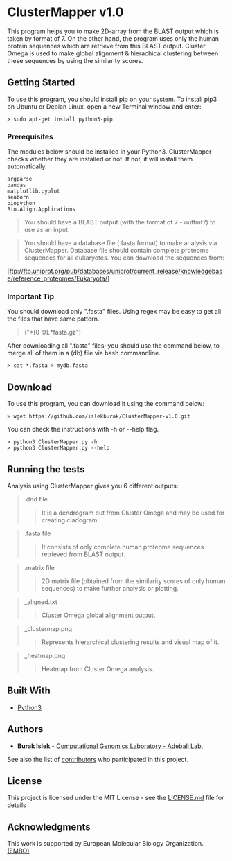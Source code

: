 # ClusterMapper v1.0

This program helps you to make 2D-array from the BLAST output which is taken by format of 7. On the other hand, the program uses only the human protein sequences which are retrieve from this BLAST output. Cluster Omega is used to make global alignment & hierachical clustering between these sequences by using the similarity scores.

## Getting Started

To use this program, you should install pip on your system.
To install pip3 on Ubuntu or Debian Linux, open a new Terminal window and enter:

```
> sudo apt-get install python3-pip
```
### Prerequisites

The modules below should be installed in your Python3. ClusterMapper checks whether they are installed or not. If not, it will install them automatically.

```
argparse
pandas
matplotlib.pyplot
seaborn
biopython
Bio.Align.Applications
```

> You should have a BLAST output (with the format of 7 - outfmt7) to use as an input.

> You should have a database file (.fasta format) to make analysis via ClusterMapper. Database file should contain
complete proteome sequences for all eukaryotes. You can download the sequences from:

[ftp://ftp.uniprot.org/pub/databases/uniprot/current_release/knowledgebase/reference_proteomes/Eukaryota/]

### Important Tip
You should download only ".fasta" files. Using regex may be easy to get all the files that have same pattern.

>("*[0-9].*fasta.gz")

After downloading all ".fasta" files; you should use the command below, to merge all of them in a (db) file via bash commandline.
```
> cat *.fasta > mydb.fasta
```
## Download

To use this program, you can download it using the command below: 


```
> wget https://github.com/islekburak/ClusterMapper-v1.0.git
```

You can check the instructions with -h or --help flag.
```
> python3 ClusterMapper.py -h
> python3 ClusterMapper.py --help
```

## Running the tests

Analysis using ClusterMapper gives you 6 different outputs:

>.dnd file
>>It is a dendrogram out from Cluster Omega and may be used for creating cladogram.

>.fasta file
>>It consists of only complete human proteome sequences retrieved from BLAST output.

>.matrix file
>>2D matrix file (obtained from the similarity scores of only human sequences) to make further analysis or plotting.

>_aligned.txt
>>Cluster Omega global alignment output.

>_clustermap.png
>>Represents hierarchical clustering results and visual map of it.

>_heatmap.png
>>Heatmap from Cluster Omega analysis.

## Built With

* [Python3 ](https://www.python.org/download/releases/3.0/)
## Authors

* **Burak Islek** - [Computational Genomics Laboratory - Adebali Lab.
](https://adebalilab.org/)

See also the list of [contributors](https://github.com/CompGenomeLab) who participated in this project.

## License

This project is licensed under the MIT License - see the [LICENSE.md](LICENSE.md) file for details

## Acknowledgments

This work is supported by European Molecular Biology Organization. [(EMBO)](https://www.embo.org/)
